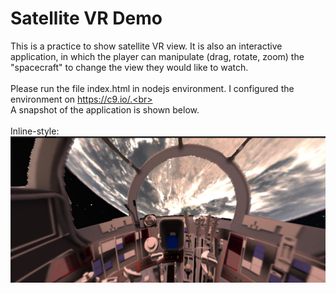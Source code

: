 # Satellite VR Demo
This is a practice to show satellite VR view. It is also an interactive application, in which the player can manipulate (drag, rotate, zoom) the "spacecraft" to change the view they would like to watch.<br><br>
Please run the file index.html in nodejs environment. I configured the environment on https://c9.io/.<br><br>
A snapshot of the application is shown below.<br><br>
Inline-style: 
![alt text](https://github.com/Meini72/SatelliteView/blob/master/1.png "Satellite VR Demo")
